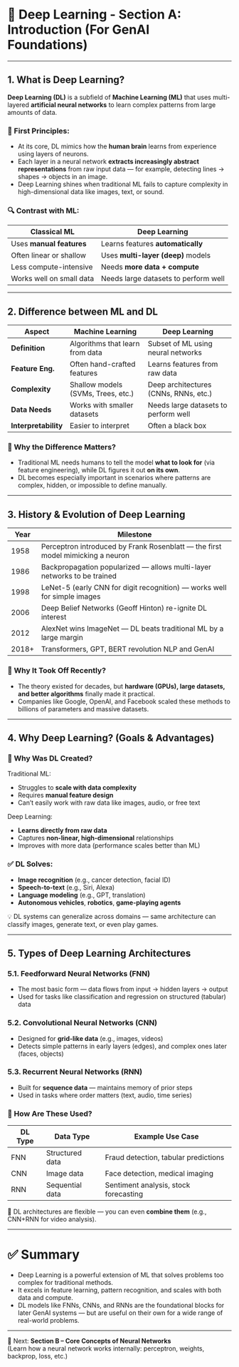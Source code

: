 # 🧠 Deep Learning - Section A: Introduction (For GenAI Foundations)

---

## 1. What is Deep Learning?

**Deep Learning (DL)** is a subfield of **Machine Learning (ML)** that uses multi-layered **artificial neural networks** to learn complex patterns from large amounts of data.

### 🧠 First Principles:
- At its core, DL mimics how the **human brain** learns from experience using layers of neurons.
- Each layer in a neural network **extracts increasingly abstract representations** from raw input data — for example, detecting lines → shapes → objects in an image.
- Deep Learning shines when traditional ML fails to capture complexity in high-dimensional data like images, text, or sound.

### 🔍 Contrast with ML:
| Classical ML              | Deep Learning                         |
|---------------------------|----------------------------------------|
| Uses **manual features**  | Learns features **automatically**      |
| Often linear or shallow   | Uses **multi-layer (deep)** models     |
| Less compute-intensive    | Needs **more data + compute**          |
| Works well on small data  | Needs large datasets to perform well   |

---

## 2. Difference between ML and DL

| Aspect         | Machine Learning                       | Deep Learning                         |
|----------------|----------------------------------------|----------------------------------------|
| **Definition** | Algorithms that learn from data        | Subset of ML using neural networks     |
| **Feature Eng.** | Often hand-crafted features           | Learns features from raw data          |
| **Complexity** | Shallow models (SVMs, Trees, etc.)     | Deep architectures (CNNs, RNNs, etc.)  |
| **Data Needs** | Works with smaller datasets            | Needs large datasets to perform well   |
| **Interpretability** | Easier to interpret               | Often a black box                      |

### 🧠 Why the Difference Matters?
- Traditional ML needs humans to tell the model **what to look for** (via feature engineering), while DL figures it out **on its own**.
- DL becomes especially important in scenarios where patterns are complex, hidden, or impossible to define manually.

---

## 3. History & Evolution of Deep Learning

| Year | Milestone |
|------|-----------|
| 1958 | Perceptron introduced by Frank Rosenblatt — the first model mimicking a neuron |
| 1986 | Backpropagation popularized — allows multi-layer networks to be trained |
| 1998 | LeNet-5 (early CNN for digit recognition) — works well for simple images |
| 2006 | Deep Belief Networks (Geoff Hinton) re-ignite DL interest |
| 2012 | AlexNet wins ImageNet — DL beats traditional ML by a large margin |
| 2018+ | Transformers, GPT, BERT revolution NLP and GenAI |

### 🧠 Why It Took Off Recently?
- The theory existed for decades, but **hardware (GPUs), large datasets, and better algorithms** finally made it practical.
- Companies like Google, OpenAI, and Facebook scaled these methods to billions of parameters and massive datasets.

---

## 4. Why Deep Learning? (Goals & Advantages)

### 🌟 Why Was DL Created?
Traditional ML:
- Struggles to **scale with data complexity**
- Requires **manual feature design**
- Can’t easily work with raw data like images, audio, or free text

Deep Learning:
- **Learns directly from raw data**
- Captures **non-linear, high-dimensional** relationships
- Improves with more data (performance scales better than ML)

### ✅ DL Solves:
- **Image recognition** (e.g., cancer detection, facial ID)
- **Speech-to-text** (e.g., Siri, Alexa)
- **Language modeling** (e.g., GPT, translation)
- **Autonomous vehicles**, **robotics**, **game-playing agents**

💡 DL systems can generalize across domains — same architecture can classify images, generate text, or even play games.

---

## 5. Types of Deep Learning Architectures

### 5.1. Feedforward Neural Networks (FNN)
- The most basic form — data flows from input → hidden layers → output
- Used for tasks like classification and regression on structured (tabular) data

### 5.2. Convolutional Neural Networks (CNN)
- Designed for **grid-like data** (e.g., images, videos)
- Detects simple patterns in early layers (edges), and complex ones later (faces, objects)

### 5.3. Recurrent Neural Networks (RNN)
- Built for **sequence data** — maintains memory of prior steps
- Used in tasks where order matters (text, audio, time series)

### 🧠 How Are These Used?
| DL Type | Data Type        | Example Use Case                       |
|--------|------------------|----------------------------------------|
| FNN     | Structured data   | Fraud detection, tabular predictions  |
| CNN     | Image data        | Face detection, medical imaging       |
| RNN     | Sequential data   | Sentiment analysis, stock forecasting |

🧠 DL architectures are flexible — you can even **combine them** (e.g., CNN+RNN for video analysis).

---

# ✅ Summary

- Deep Learning is a powerful extension of ML that solves problems too complex for traditional methods.
- It excels in feature learning, pattern recognition, and scales with both data and compute.
- DL models like FNNs, CNNs, and RNNs are the foundational blocks for later GenAI systems — but are useful on their own for a wide range of real-world problems.

---

🧭 Next: **Section B – Core Concepts of Neural Networks**  
(Learn how a neural network works internally: perceptron, weights, backprop, loss, etc.)
